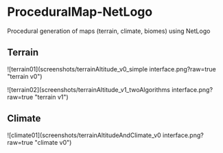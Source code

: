# ProceduralMap-NetLogo
Procedural generation of maps (terrain, climate, biomes) using NetLogo

## Terrain

![terrain01](screenshots/terrainAltitude_v0_simple interface.png?raw=true "terrain v0")

![terrain02](screenshots/terrainAltitude_v1_twoAlgorithms interface.png?raw=true "terrain v1")

## Climate

![climate01](screenshots/terrainAltitudeAndClimate_v0 interface.png?raw=true "climate v0")
